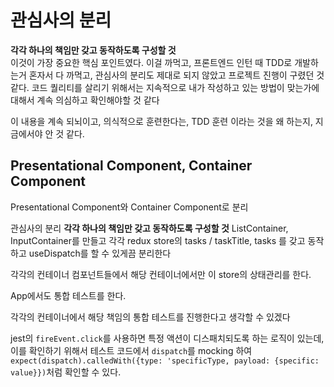 # 관심사의 분리

**각각 하나의 책임만 갖고 동작하도록 구성할 것**</br>
이것이 가장 중요한 핵심 포인트였다. 이걸 까먹고, 프론트엔드 인턴 때 TDD로 개발하는거 혼자서 다 까먹고, 관심사의 분리도 제대로 되지 않았고 프로젝트 진행이 구렸던 것 같다. 코드 퀄리티를 살리기 위해서는 지속적으로 내가 작성하고 있는 방법이 맞는가에 대해서 계속 의심하고 확인해야할 것 같다

이 내용을 계속 되뇌이고, 의식적으로 훈련한다는, TDD 훈련 이라는 것을 왜 하는지, 지금에서야 안 것 같다.

## Presentational Component, Container Component

Presentational Component와 Container Component로 분리

관심사의 분리
**각각 하나의 책임만 갖고 동작하도록 구성할 것**
ListContainer, InputContainer를 만들고 각각 redux store의 tasks / taskTitle, tasks 를 갖고 동작하고 useDispatch를 할 수 있게끔 분리한다

각각의 컨테이너 컴포넌트들에서 해당 컨테이너에서만 이 store의 상태관리를 한다.

App에서도 통합 테스트를 한다.

각각의 컨테이너에서 해당 책임의 통합 테스트를 진행한다고 생각할 수 있겠다

jest의 `fireEvent.click`를 사용하면 특정 액션이 디스패치되도록 하는 로직이 있는데, 이를 확인하기 위해서 테스트 코드에서 `dispatch`를 mocking 하여 `expect(dispatch).calledWith({type: 'specificType, payload: {specific: value}})`처럼 확인할 수 있다.
